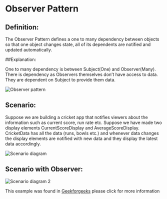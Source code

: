 # Observer Pattern

## Definition:

The Observer Pattern defines a one to many dependency between objects so that one object changes state, all of its dependents are notified and updated automatically.

##Explanation:

One to many dependency is between Subject(One) and Observer(Many).
There is dependency as Observers themselves don’t have access to data. They are dependent on Subject to provide them data.

![Observer pattern ](https://www.geeksforgeeks.org/wp-content/uploads/o2.png)
## Scenario:

Suppose we are building a cricket app that notifies viewers about the information such as current score, run rate etc. Suppose we have made two display elements CurrentScoreDisplay and AverageScoreDisplay. CricketData has all the data (runs, bowls etc.) and whenever data changes the display elements are notified with new data and they display the latest data accordingly.

![Scenario diagram](https://media.geeksforgeeks.org/wp-content/uploads/ObserverPatternSet-1.png)

## Scenario with Observer:

![Scenario diagram 2](https://media.geeksforgeeks.org/wp-content/uploads/ObserverPatternSet-2.png)

This example was found in <a href="https://www.geeksforgeeks.org/observer-pattern-set-1-introduction/" target="_blank">Geekforgeeks</a> please click for more information
